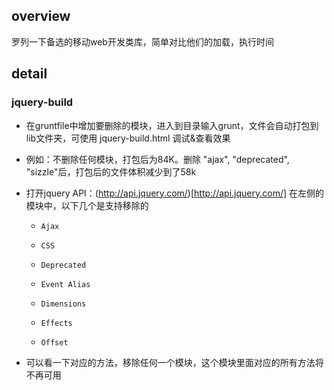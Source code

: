 ## overview

罗列一下备选的移动web开发类库，简单对比他们的加载，执行时间


## detail

### jquery-build

- 在gruntfile中增加要删除的模块，进入到目录输入grunt，文件会自动打包到lib文件夹，可使用 jquery-build.html 调试&查看效果

- 例如：不删除任何模块，打包后为84K。删除  "ajax", "deprecated", "sizzle"后，打包后的文件体积减少到了58k

- 打开jquery API：(http://api.jquery.com/)[http://api.jquery.com/]  在左侧的模块中，以下几个是支持移除的

  + `Ajax`

  + `CSS`

  + `Deprecated`

  + `Event Alias`

  + `Dimensions`

  + `Effects`

  + `Offset`

- 可以看一下对应的方法，移除任何一个模块，这个模块里面对应的所有方法将不再可用










